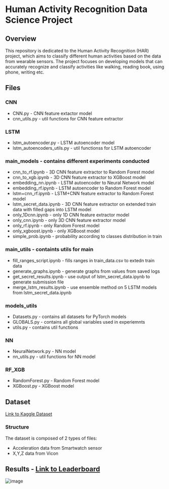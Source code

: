# Human Activity Recognition Data Science Project
## Overview
This repository is dedicated to the Human Activity Recognition (HAR) project, which aims to classify different human activities based on the data from wearable sensors. The project focuses on developing models that can accurately recognize and classify activities like walking, reading book, using phone, writing etc.
## Files
### CNN 
*  CNN.py - CNN feature extactor model
*  cnn_utils.py - util functions for CNN feature extractor
### LSTM
*  lstm_autoencoder.py - LSTM autoencoder model
*  lstm_autoencoders_utils.py - util functionss for LSTM autoencoder
### main_models - contains different experiments conducted
*  cnn_to_rf.ipynb - 3D CNN feature extractor to Random Forest model
*  cnn_to_xgb.ipynb - 3D CNN feature extractor to XGBoost model
*  embedding_nn.ipynb - LSTM autoencoder to Neural Network model
*  embedding_rf.ipynb - LSTM autoencoder to Random Forest model
*  lstm+cnn_rf.ipynb - LSTM+CNN feature extractor to Random Forest model
*  lstm_secret_data.ipynb - 3D CNN feature extractor on extended train data with filled gaps into LSTM model
*  only_1Dcnn.ipynb - only 1D CNN feature extractor model
*  only_cnn.ipynb - only 3D CNN feature extractor model
*  only_rf.ipynb - only Random Forest model
*  only_xgboost.ipynb - only XGBoost model
*  simple_prob.ipynb - probability according to classes distribution in train
### main_utils - containts utils for main
* fill_ranges_script.ipynb - fills ranges in train_data.csv to extedn train data
* generate_graphs.ipynb - generate graphs from values from saved logs
* get_secret_results.ipynb - use output of lstm_secret_data.ipynb to generate submission file
* merge_lstm_results.ipynb - use ensemble method on 5 LSTM models from lstm_secret_data.ipynb
### models_utils
* Datasets.py - contains all datasets for PyTorch models
* GLOBALS.py - contains all global variables used in experiemnts
* utils.py - contains util functions
### NN
*  NeuralNetwork.py - NN model
*  nn_utils.py - util functions for NN model
### RF_XGB
*  RandomForest.py - Random Forest model
*  XGBoost.py - XGBoost model

## Dataset
[Link to Kaggle Dataset](https://www.kaggle.com/competitions/bgu-i-know-what-you-did-last-measurement-time/leaderboard)
### Structure
The dataset is composed of 2 types of files:
*  Acceleration data from Smartwatch sensor
*  X,Y,Z data from Vicon


## Results - [Link to Leaderboard](https://www.kaggle.com/competitions/bgu-i-know-what-you-did-last-measurement-time/leaderboard)
![image](https://github.com/Qehbr/Human-Activity-Recognition-DS-Project/assets/49615282/ca2db049-db66-4b35-add5-5c67e5b2f1b5)




